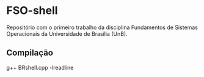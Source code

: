 # FSO-shell
Repositório com o primeiro trabalho da disciplina Fundamentos de Sistemas Operacionais da Universidade de Brasília (UnB).

## Compilação

<!-- g++ BRshell.cpp -o main -Wall  -->
g++ BRshell.cpp -lreadline